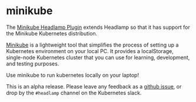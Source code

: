 # minikube

The [Minikube Headlamp Plugin](https://github.com/headlamp-k8s/plugins/minikube) extends Headlamp so that it has support for the Minikube Kubernetes distribution.

[Minikube](https://minikube.sigs.k8s.io/) is a lightweight tool that simplifies the process of setting up a Kubernetes environment on your local PC. It provides a localStorage, single-node Kubernetes cluster that you can use for learning, development, and testing purposes.

Use minikube to run kubernetes locally on your laptop!

This is an alpha release. Please leave any feedback as a [github issue](https://github.com/headlamp-k8s/plugins/issues/new), or drop by the `#headlamp` channel on the Kubernetes slack.

